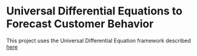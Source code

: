 # Universal Differential Equations to Forecast Customer Behavior
This project uses the Universal Differential Equation framework described [here]("refs/Universal_Differential_Equations_for_Scientific_Machine_Learning.pdf")